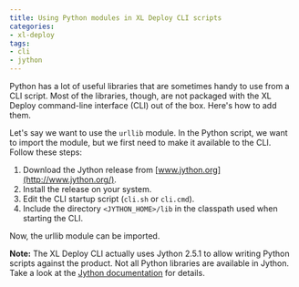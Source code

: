```yaml
---
title: Using Python modules in XL Deploy CLI scripts
categories:
- xl-deploy
tags:
- cli
- jython
---
```


Python has a lot of useful libraries that are sometimes handy to use from a CLI script. Most of the libraries, though, are not packaged with the XL Deploy command-line interface (CLI) out of the box. Here's how to add them.

Let's say we want to use the `urllib` module. In the Python script, we want to import the module, but we first need to make it available to the CLI. Follow these steps:

1. Download the Jython release from [www.jython.org](http://www.jython.org/).
1. Install the release on your system.
1. Edit the CLI startup script (`cli.sh` or `cli.cmd`).
1. Include the directory `<JYTHON_HOME>/lib` in the classpath used when starting the CLI.

Now, the urllib module can be imported.

**Note:** The XL Deploy CLI actually uses Jython 2.5.1 to allow writing Python scripts against the product. Not all Python libraries are available in Jython. Take a look at the [Jython documentation](http://www.jython.org/docs/library/indexprogress.html) for details.
